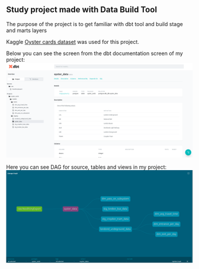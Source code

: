 ## Study project made with Data Build Tool

The purpose of the project is to get familiar with dbt tool and build stage and marts layers

Kaggle [Oyster cards dataset](https://www.kaggle.com/astronasko/transport-for-london-journey-information) was used for this project.

Below you can see the screen from the dbt documentation screen of my project:
![dbt doc](./readme/doc.png)

Here you can see DAG for source, tables and views in my project:
![dbt dag](./readme/dag.png)
